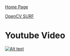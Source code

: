 [Home Page](https://github.com/TrackerLounge/Home)

[OpenCV SURF](https://github.com/TrackerLounge/OpenCVSURF)

# Youtube Video
[![Alt text](https://github.com/TrackerLounge/OpenCVSURF/CompilingOpenCV/blob/master/images/splashScreen_small.jpg)](https://www.youtube.com/watch?v=TP2QohEGAl4)

